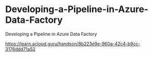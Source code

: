 # Developing-a-Pipeline-in-Azure-Data-Factory
Developing a Pipeline in Azure Data Factory

https://learn.acloud.guru/handson/8b223e9e-960a-42c4-b9cc-3176ddd71a52
